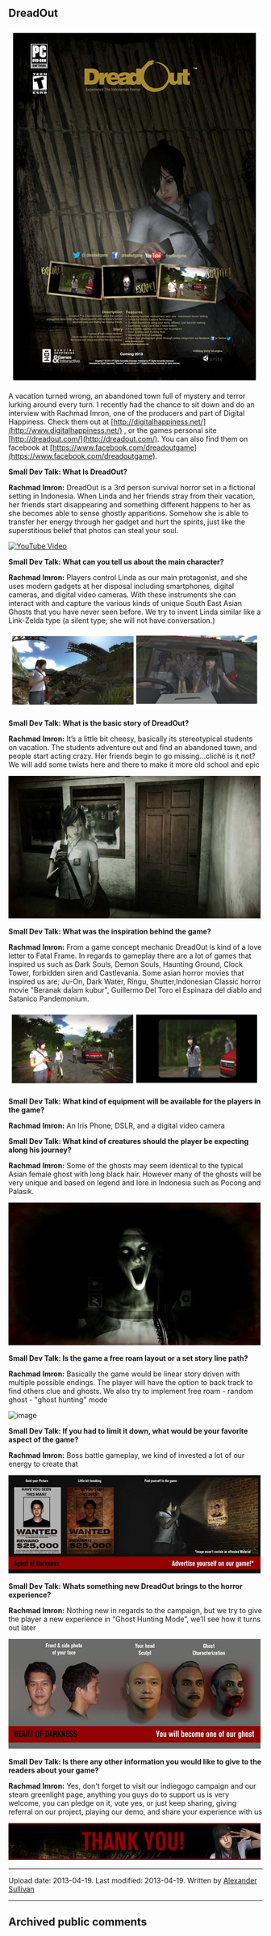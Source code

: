 ## DreadOut

![image](src\articleArchive\authorAlexanderSullivan\2013-04-19_DreadOut\image1.jpg)

A vacation turned wrong, an abandoned town full of mystery and terror lurking around every turn. I recently had the chance to sit down and do an interview with Rachmad Imron, one of the producers and part of Digital Happiness. Check them out at [http://digitalhappiness.net/](http://www.digitalhappiness.net/) , or the games personal site [http://dreadout.com/](http://dreadout.com/). You can also find them on facebook at [https://www.facebook.com/dreadoutgame](https://www.facebook.com/dreadoutgame).

**Small Dev Talk: What Is DreadOut?**

**Rachmad Imron:** DreadOut is a 3rd person survival horror set in a fictional setting in Indonesia. When Linda and her friends stray from their vacation, her friends start disappearing and something different happens to her as she becomes able to sense ghostly apparitions. Somehow she is able to transfer her energy through her gadget and hurt the spirits, just like the superstitious belief that photos can steal your soul.

[![YouTube Video](https://img.youtube.com/vi/iQPx2MaBTTY/0.jpg)](https://www.youtube.com/watch?v=iQPx2MaBTTY)

**Small Dev Talk: What can you tell us about the main character?**

**Rachmad Imron:** Players control Linda as our main protagonist, and she uses modern gadgets at her disposal including smartphones, digital cameras, and digital video cameras. With these instruments she can interact with and capture the various kinds of unique South East Asian Ghosts that you have never seen before. We try to invent Linda similar like a Link-Zelda type (a silent type; she will not have conversation.)

![image](src\articleArchive\authorAlexanderSullivan\2013-04-19_DreadOut\image2.png)

**Small Dev Talk: What is the basic story of DreadOut?**

**Rachmad Imron:** It’s a little bit cheesy, basically its stereotypical students on vacation. The students adventure out and find an abandoned town, and people start acting crazy. Her friends begin to go missing…cliché is it not? We will add some twists here and there to make it more old school and epic

![image](src\articleArchive\authorAlexanderSullivan\2013-04-19_DreadOut\image3.jpg)

**Small Dev Talk: What was the inspiration behind the game?**

**Rachmad Imron:** From a game concept mechanic DreadOut is kind of a love letter to Fatal Frame. In regards to gameplay there are a lot of games that inspired us such as Dark Souls, Demon Souls, Haunting Ground, Clock Tower, forbidden siren and Castlevania. Some asian horror movies that inspired us are; Ju-On, Dark Water, Ringu, Shutter,Indonesian Classic horror movie "Beranak dalam kubur", Guillermo Del Toro el Espinaza del diablo and Satanico Pandemonium.

![image](src\articleArchive\authorAlexanderSullivan\2013-04-19_DreadOut\image4.png)

**Small Dev Talk: What kind of equipment will be available for the players in the game?**

**Rachmad Imron:** An Iris Phone, DSLR, and a digital video camera

**Small Dev Talk: What kind of creatures should the player be expecting along his journey?**

**Rachmad Imron:** Some of the ghosts may seem identical to the typical Asian female ghost with long black hair. However many of the ghosts will be very unique and based on legend and lore in Indonesia such as Pocong and Palasik.

![image](src\articleArchive\authorAlexanderSullivan\2013-04-19_DreadOut\image5.jpg)

**Small Dev Talk: Is the game a free roam layout or a set story line path?**

**Rachmad Imron:** Basically the game would be linear story driven with multiple possible endings. The player will have the option to back track to find others clue and ghosts. We also try to implement free roam - random ghost - "ghost hunting" mode

![image](src\articleArchive\authorAlexanderSullivan\2013-04-19_DreadOut\image6.jpg)

**Small Dev Talk: If you had to limit it down, what would be your favorite aspect of the game?**

**Rachmad Imron:** Boss battle gameplay, we kind of invested a lot of our energy to create that

![image](src\articleArchive\authorAlexanderSullivan\2013-04-19_DreadOut\image7.jpg)

**Small Dev Talk: Whats something new DreadOut brings to the horror experience?**

**Rachmad Imron:** Nothing new in regards to the campaign, but we try to give the player a new experience in “Ghost Hunting Mode”, we’ll see how it turns out later

![image](src\articleArchive\authorAlexanderSullivan\2013-04-19_DreadOut\image8.jpg)

**Small Dev Talk: Is there any other information you would like to give to the readers about your game?**

**Rachmad Imron:** Yes, don't forget to visit our indiegogo campaign and our steam greenlight page, anything you guys do to support us is very welcome, you can pledge on it, vote yes, or just keep sharing, giving referral on our project, playing our demo, and share your experience with us

![image](src\articleArchive\authorAlexanderSullivan\2013-04-19_DreadOut\image9.jpg)

---

Upload date: 2013-04-19. Last modified: 2013-04-19. Written by [Alexander Sullivan](https://twitter.com/AlexJSully)

---

## Archived public comments
